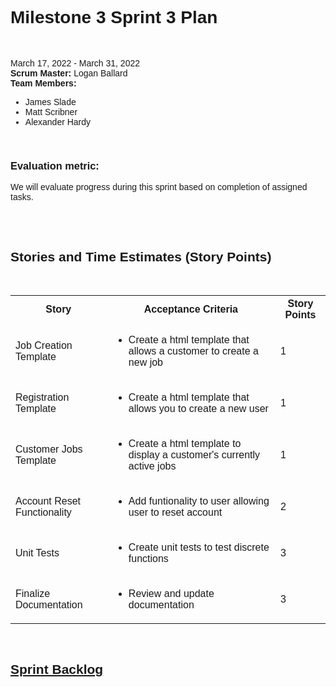 <div align="left" style="font-family: Arial, Helvetica, sans-serif;">
    <br>
    <h1>Milestone 3 Sprint 3 Plan</h1>
    <br>
    <p>
        March 17, 2022 - March 31, 2022
        <br>
        <strong>Scrum Master:</strong> Logan Ballard
        <br>
        <strong>Team Members:</strong>
        <ul>
            <li>James Slade</li>
            <li>Matt Scribner</li>
            <li>Alexander Hardy</li>
        </ul>
    </p>
    <br>
    <h3>Evaluation metric:</h3>
    <p>We will evaluate progress during this sprint based on completion of assigned tasks.</p>
    <br>
    <br>
    <h2>Stories and Time Estimates (Story Points)</h2>
    <br>
    <table>
        <tr>
            <th>Story</th>
            <th>Acceptance Criteria</th>
            <th>Story Points</th>
        </tr>
        <tr>
            <td>Job Creation Template</td>
            <td>
                <ul>
                    <li>Create a html template that allows a customer to create a new job</li>
                </ul>
            </td>
            <td>1</td>
        </tr>
        <tr>
            <td>Registration Template</td>
            <td>
                <ul>
                    <li>Create a html template that allows you to create a new user</li>
                </ul>
            </td>
            <td>1</td>
        </tr>
        <tr>
            <td>Customer Jobs Template</td>
            <td>
                <ul>
                    <li>Create a html template to display a customer's currently active jobs</li>
                </ul>
            </td>
            <td>1</td>
        </tr>
        <tr>
            <td>Account Reset Functionality</td>
            <td>
                <ul>
                    <li>Add funtionality to user allowing user to reset account</li>
                </ul>
            </td>
            <td>2</td>
        </tr>
        <tr>
            <td>Unit Tests</td>
            <td>
                <ul>
                    <li>Create unit tests to test discrete functions</li>
                </ul>
            </td>
            <td>3</td>
        </tr>
        <tr>
            <td>Finalize Documentation</td>
            <td>
                <ul>
                    <li>Review and update documentation</li>
                </ul>
            </td>
            <td>3</td>
        </tr>
    </table>
    <br>
    <h2>
    <a href="https://github.com/users/504knight/projects/1/views/14">
        Sprint Backlog
    </a>
    </h2>
</div> 
